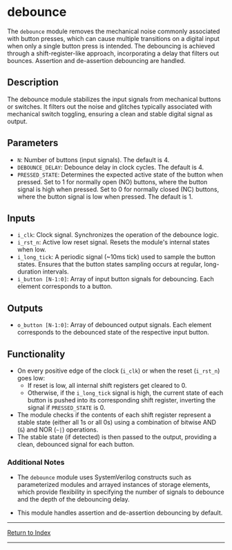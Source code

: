 # debounce

The `debounce` module removes the mechanical noise commonly associated with button presses, which can cause multiple transitions on a digital input when only a single button press is intended. The debouncing is achieved through a shift-register-like approach, incorporating a delay that filters out bounces. Assertion and de-assertion debouncing are handled.

## Description

The debounce module stabilizes the input signals from mechanical buttons or switches. It filters out the noise and glitches typically associated with mechanical switch toggling, ensuring a clean and stable digital signal as output.

## Parameters

- `N`: Number of buttons (input signals). The default is 4.
- `DEBOUNCE_DELAY`: Debounce delay in clock cycles. The default is 4.
- `PRESSED_STATE`: Determines the expected active state of the button when pressed. Set to 1 for normally open (NO) buttons, where the button signal is high when pressed. Set to 0 for normally closed (NC) buttons, where the button signal is low when pressed. The default is 1.

## Inputs

- `i_clk`: Clock signal. Synchronizes the operation of the debounce logic.
- `i_rst_n`: Active low reset signal. Resets the module's internal states when low.
- `i_long_tick`: A periodic signal (~10ms tick) used to sample the button states. Ensures that the button states sampling occurs at regular, long-duration intervals.
- `i_button [N-1:0]`: Array of input button signals for debouncing. Each element corresponds to a button.

## Outputs

- `o_button [N-1:0]`: Array of debounced output signals. Each element corresponds to the debounced state of the respective input button.

## Functionality

- On every positive edge of the clock (`i_clk`) or when the reset (`i_rst_n`) goes low:
  - If reset is low, all internal shift registers get cleared to 0.
  - Otherwise, if the `i_long_tick` signal is high, the current state of each button is pushed into its corresponding shift register, inverting the signal if `PRESSED_STATE` is 0.
- The module checks if the contents of each shift register represent a stable state (either all 1s or all 0s) using a combination of bitwise AND (`&`) and NOR (`~|`) operations.
- The stable state (if detected) is then passed to the output, providing a clean, debounced signal for each button.

### Additional Notes

- The `debounce` module uses SystemVerilog constructs such as parameterized modules and arrayed instances of storage elements, which provide flexibility in specifying the number of signals to debounce and the depth of the debouncing delay.

- This module handles assertion and de-assertion debouncing by default.

---

[Return to Index](index.md)

---
